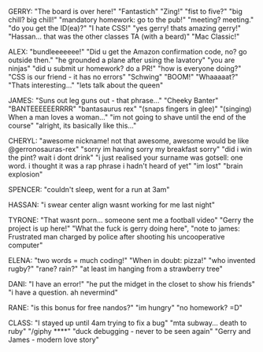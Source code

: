 GERRY:
"The board is over here!"
"Fantastich"
"Zing!"
"fist to five?"
"big chill? big chill!"
"mandatory homework: go to the pub!"
"meeting? meeting."
"do you get the ID(ea)?"
"I hate CSS!"
"yes gerry! thats amazing gerry!"
"Hassan... that was the other classes TA (with a beard)"
"Mac Classic!"

ALEX:
"bundleeeeeee!"
"Did u get the Amazon confirmation code, no? go outside then."
"he grounded a plane after using the lavatory"
"you are ninjas"
"did u submit ur homework? do a PR!"
"how is everyone doing?"
"CSS is our friend - it has no errors"
"Schwing"
"BOOM!"
"Whaaaaat?"
"Thats interesting..."
"lets talk about the queen"

JAMES:
"Suns out leg guns out - that phrase..."
"Cheeky Banter"
"BANTEEEEEERRRR"
"bantasaurus rex"
"(snaps fingers in glee)"
"(singing) When a man loves a woman..."
"im not going to shave until the end of the course"
"alright, its basically like this..."

CHERYL:
"awesome nickname! not that awesome, awesome would be like @gerronosauras-rex"
"sorry im having sorry my breakfast sorry"
"did i win the pint? wait i dont drink"
"i just realised your surname was gotsell: one word. i thought it was a rap phrase i hadn't heard of yet"
"im lost"
"brain explosion"

SPENCER:
"couldn't sleep, went for a run at 3am"

HASSAN:
"i swear center align wasnt working for me last night"

TYRONE:
"That wasnt porn... someone sent me a football video"
"Gerry the project is up here!"
"What the fuck is gerry doing here",
"note to james: Frustrated man charged by police after shooting his uncooperative computer"

ELENA:
"two words = much coding!"
"When in doubt: pizza!"
"who invented rugby?"
"rane? rain?"
"at least im hanging from a strawberry tree"

DANI:
"I have an error!"
"he put the midget in the closet to show his friends"
"i have a question. ah nevermind"

RANE:
"is this bonus for free nandos?"
"im hungry"
"no homework? =D"

CLASS:
"I stayed up until 4am trying to fix a bug"
"mta subway... death to ruby"
"/giphy ****"
"duck debugging - never to be seen again"
"Gerry and James - modern love story"
